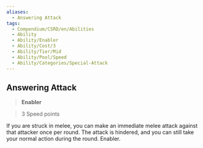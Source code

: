 ```yaml
---
aliases:
  - Answering Attack
tags:
  - Compendium/CSRD/en/Abilities
  - Ability
  - Ability/Enabler
  - Ability/Cost/3
  - Ability/Tier/Mid
  - Ability/Pool/Speed
  - Ability/Categories/Special-Attack
---
```

    
      
## Answering Attack      
>**Enabler**      
>3 Speed points    
      
If you are struck in melee, you can make an immediate melee attack against that attacker once per round. The attack is hindered, and you can still take your normal action during the round. Enabler.